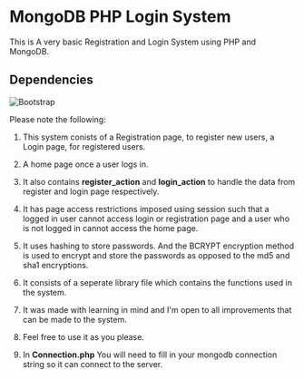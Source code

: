 # MongoDB PHP Login System

This is A very basic Registration and Login System using PHP and MongoDB.

## Dependencies

![Bootstrap](https://img.shields.io/badge/Bootstrap-7952b3?style=for-the-badge&logo=Bootstrap&logoColor=white)

Please note the following:

1. This system conists of a Registration page, to register new users, a Login page, for registered users.

2. A home page once a user logs in.

3. It also contains __register_action__ and __login_action__ to handle the data from register and login page respectively.

4. It has page access restrictions imposed using session such that a logged in user cannot access login or registration page and a user who is not logged in cannot access the home page.

5. It uses hashing to store passwords. And the BCRYPT encryption method is used to encrypt and store the passwords as opposed to the md5 and sha1 encryptions.

6. It consists of a seperate library file which contains the functions used in the system.

7. It was made with learning in mind and I'm open to all improvements that can be made to the system.

8. Feel free to use it as you please.

9. In __Connection.php__ You will need to fill in your mongodb connection string so it can connect to the server.

